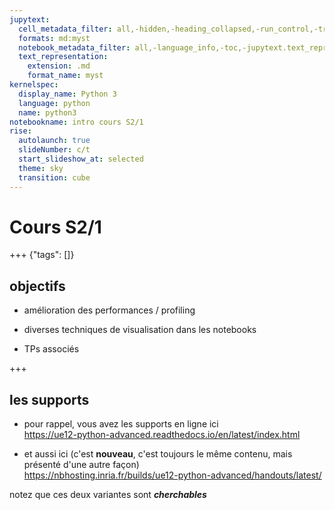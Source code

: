 ```yaml
---
jupytext:
  cell_metadata_filter: all,-hidden,-heading_collapsed,-run_control,-trusted
  formats: md:myst
  notebook_metadata_filter: all,-language_info,-toc,-jupytext.text_representation.jupytext_version,-jupytext.text_representation.format_version
  text_representation:
    extension: .md
    format_name: myst
kernelspec:
  display_name: Python 3
  language: python
  name: python3
notebookname: intro cours S2/1
rise:
  autolaunch: true
  slideNumber: c/t
  start_slideshow_at: selected
  theme: sky
  transition: cube
---
```


# Cours S2/1

+++ {"tags": []}

## objectifs

* amélioration des performances / profiling

* diverses techniques de visualisation dans les notebooks

* TPs associés

+++

## les supports

* pour rappel, vous avez les supports en ligne ici  
  https://ue12-python-advanced.readthedocs.io/en/latest/index.html

* et aussi ici (c'est **nouveau**, c'est toujours le même contenu, mais présenté d'une autre façon)  
  https://nbhosting.inria.fr/builds/ue12-python-advanced/handouts/latest/
  
notez que ces deux variantes sont ***cherchables***
